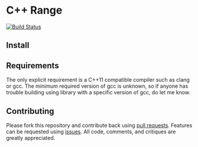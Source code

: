 # C++ Range

[![Build Status](https://travis-ci.org/whoshuu/cpp_range.svg?branch=master)](https://travis-ci.org/whoshuu/cpp_range)

## Install

## Requirements

The only explicit requirement is a C++11 compatible compiler such as clang or gcc. The minimum required version of gcc is unknown, so if anyone has trouble building using library with a specific version of gcc, do let me know.

## Contributing

Please fork this repository and contribute back using [pull requests](https://github.com/whoshuu/cpp_range/pulls). Features can be requested using [issues](https://github.com/whoshuu/cpp_range/issues). All code, comments, and critiques are greatly appreciated.
